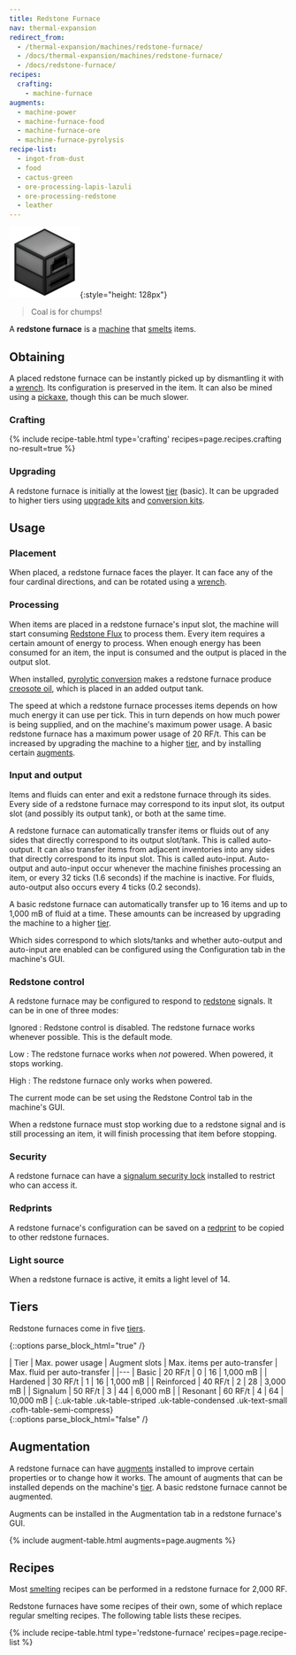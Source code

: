 ```yaml
---
title: Redstone Furnace
nav: thermal-expansion
redirect_from:
  - /thermal-expansion/machines/redstone-furnace/
  - /docs/thermal-expansion/machines/redstone-furnace/
  - /docs/redstone-furnace/
recipes:
  crafting:
    - machine-furnace
augments:
  - machine-power
  - machine-furnace-food
  - machine-furnace-ore
  - machine-furnace-pyrolysis
recipe-list:
  - ingot-from-dust
  - food
  - cactus-green
  - ore-processing-lapis-lazuli
  - ore-processing-redstone
  - leather
---
```


![Redstone furnace](/assets/images/thermal-expansion/redstone-furnace.png){:style="height: 128px"}

> Coal is for chumps!


A **redstone furnace** is a [machine](/docs/thermal-expansion/machines/) that
[smelts](https://minecraft.gamepedia.com/Smelting) items.


Obtaining
---------

A placed redstone furnace can be instantly picked up by dismantling it with a
[wrench](/docs/wrenches/). Its configuration is preserved in the item. It can
also be mined using a [pickaxe](https://minecraft.gamepedia.com/Pickaxe), though
this can be much slower.

### Crafting
{% include recipe-table.html type='crafting' recipes=page.recipes.crafting no-result=true %}

### Upgrading
A redstone furnace is initially at the lowest [tier](#tiers) (basic). It can be
upgraded to higher tiers using [upgrade kits](/docs/thermal-foundation/upgrade-kits/) and
[conversion kits](/docs/thermal-foundation/conversion-kits/).


Usage
-----

### Placement
When placed, a redstone furnace faces the player. It can face any of the four
cardinal directions, and can be rotated using a [wrench](/docs/wrenches/).

### Processing
When items are placed in a redstone furnace's input slot, the machine will start
consuming [Redstone Flux](/docs/redstone-flux/) to process them. Every item
requires a certain amount of energy to process. When enough energy has been
consumed for an item, the input is consumed and the output is placed in the
output slot.

When installed, [pyrolytic conversion](/docs/thermal-expansion/augment-pyrolytic-conversion/)
makes a redstone furnace produce [creosote oil](/docs/thermal-foundation/creosote-oil/), which is
placed in an added output tank.

The speed at which a redstone furnace processes items depends on how much energy
it can use per tick. This in turn depends on how much power is being supplied,
and on the machine's maximum power usage. A basic redstone furnace has a maximum
power usage of 20 RF/t. This can be increased by upgrading the machine to a
higher [tier](#tiers), and by installing certain [augments](#augmentation).

### Input and output
Items and fluids can enter and exit a redstone furnace through its sides. Every
side of a redstone furnace may correspond to its input slot, its output slot
(and possibly its output tank), or both at the same time.

A redstone furnace can automatically transfer items or fluids out of any sides
that directly correspond to its output slot/tank. This is called auto-output. It
can also transfer items from adjacent inventories into any sides that directly
correspond to its input slot. This is called auto-input. Auto-output and
auto-input occur whenever the machine finishes processing an item, or every 32
ticks (1.6 seconds) if the machine is inactive. For fluids, auto-output also
occurs every 4 ticks (0.2 seconds).

A basic redstone furnace can automatically transfer up to 16 items and up to
1,000 mB of fluid at a time. These amounts can be increased by upgrading the
machine to a higher [tier](#tiers).

Which sides correspond to which slots/tanks and whether auto-output and
auto-input are enabled can be configured using the Configuration tab in the
machine's GUI.

### Redstone control
A redstone furnace may be configured to respond to
[redstone](https://minecraft.gamepedia.com/Redstone) signals. It can be in one
of three modes:

Ignored
: Redstone control is disabled. The redstone furnace works whenever possible.
This is the default mode.

Low
: The redstone furnace works when *not* powered. When powered, it stops working.

High
: The redstone furnace only works when powered.

The current mode can be set using the Redstone Control tab in the machine's GUI.

When a redstone furnace must stop working due to a redstone signal and is still
processing an item, it will finish processing that item before stopping.

### Security
A redstone furnace can have a [signalum security
lock](/docs/thermal-foundation/signalum-security-lock/) installed to restrict who can access it.

### Redprints
A redstone furnace's configuration can be saved on a [redprint](/docs/thermal-foundation/redprint/)
to be copied to other redstone furnaces.

### Light source
When a redstone furnace is active, it emits a light level of 14.


Tiers
-----

Redstone furnaces come in five [tiers](/docs/thermal-foundation/tiers/).

{::options parse_block_html="true" /}
<div class="uk-overflow-container">
| Tier | Max. power usage | Augment slots | Max. items per auto-transfer | Max. fluid per auto-transfer |
|---
| Basic | 20 RF/t | 0 | 16 | 1,000 mB |
| Hardened | 30 RF/t | 1 | 16 | 1,000 mB |
| Reinforced | 40 RF/t | 2 | 28 | 3,000 mB |
| Signalum | 50 RF/t | 3 | 44 | 6,000 mB |
| Resonant | 60 RF/t | 4 | 64 | 10,000 mB |
{:.uk-table .uk-table-striped .uk-table-condensed .uk-text-small .cofh-table-semi-compress}
</div>
{::options parse_block_html="false" /}


Augmentation
------------

A redstone furnace can have [augments](/docs/thermal-expansion/augments/) installed to improve
certain properties or to change how it works. The amount of augments that can be
installed depends on the machine's [tier](#tiers). A basic redstone furnace
cannot be augmented.

Augments can be installed in the Augmentation tab in a redstone furnace's GUI.

{% include augment-table.html augments=page.augments %}


Recipes
-------

Most [smelting](https://minecraft.gamepedia.com/Smelting) recipes can be
performed in a redstone furnace for 2,000 RF.

Redstone furnaces have some recipes of their own, some of which replace regular
smelting recipes. The following table lists these recipes.

{% include recipe-table.html type='redstone-furnace' recipes=page.recipe-list %}
